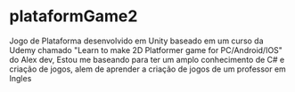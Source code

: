 # plataformGame2
Jogo de Plataforma desenvolvido em Unity baseado em um curso da Udemy chamado "Learn to make 2D Platformer game for PC/Android/IOS" do Alex dev, Estou me baseando para ter um amplo conhecimento de C# e criação de jogos, alem de aprender  a criação de jogos de um professor em Ingles
